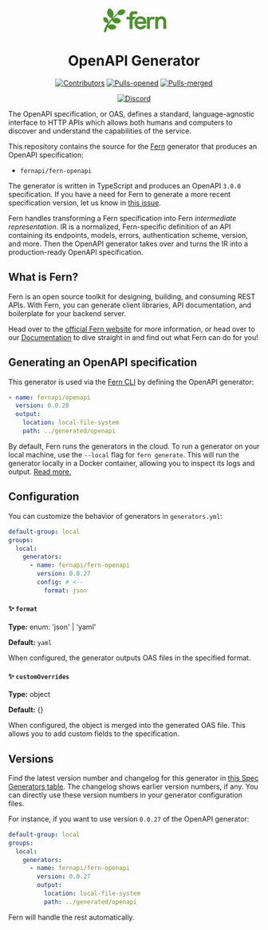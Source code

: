 <br/>
<div align="center">
  <a href="https://www.buildwithfern.com/?utm_source=github&utm_medium=readme&utm_campaign=fern-openapi&utm_content=logo">
    <img src="/fern/docs/images/logo-green.png" height="50" align="center" alt="Fern logo" />
  </a>
  
  <br/>

# OpenAPI Generator

[![Contributors](https://img.shields.io/github/contributors/fern-api/fern-openapi.svg)](https://GitHub.com/dotnet/docs/graphs/contributors/)
[![Pulls-opened](https://img.shields.io/github/issues-pr/fern-api/fern-openapi.svg)](https://GitHub.com/dotnet/docs/pulls?q=is%3Aissue+is%3Aopened)
[![Pulls-merged](https://img.shields.io/github/issues-search/fern-api/fern-openapi?label=merged%20pull%20requests&query=is%3Apr%20is%3Aclosed%20is%3Amerged&color=darkviolet)](https://github.com/dotnet/docs/pulls?q=is%3Apr+is%3Aclosed+is%3Amerged)

[![Discord](https://img.shields.io/badge/Join%20Our%20Community-black?logo=discord)](https://discord.com/invite/JkkXumPzcG)

</div>

The OpenAPI specification, or OAS, defines a standard, language-agnostic interface to HTTP APIs which allows both humans and computers to discover and understand the capabilities of the service.

This repository contains the source for the [Fern](https://www.buildwithfern.com/?utm_source=github&utm_medium=readme&utm_campaign=fern-openapi&utm_content=repo-contains) generator that produces an OpenAPI specification:

- `fernapi/fern-openapi`

The generator is written in TypeScript and produces an OpenAPI `3.0.0` specification. If you have a need for Fern to generate a more recent specification version, let us know in [this issue](https://github.com/fern-api/fern-openapi/issues/65).

Fern handles transforming a Fern specification into Fern _intermediate representation_. IR is a normalized, Fern-specific definition of an API containing its endpoints, models, errors, authentication scheme, version, and more. Then the OpenAPI generator takes over and turns the IR into a production-ready OpenAPI specification.

## What is Fern?

Fern is an open source toolkit for designing, building, and consuming REST APIs. With Fern, you can generate client libraries, API documentation, and boilerplate for your backend server.

Head over to the [official Fern website](https://www.buildwithfern.com/?utm_source=github&utm_medium=readme&utm_campaign=fern-openapi&utm_content=homepage) for more information, or head over to our [Documentation](https://www.buildwithfern.com/docs/intro?utm_source=github&utm_medium=readme&utm_campaign=fern-openapi&utm_content=documentation) to dive straight in and find out what Fern can do for you!

## Generating an OpenAPI specification

This generator is used via the [Fern CLI](https://github.com/fern-api/fern) by defining the OpenAPI generator:

```yml
- name: fernapi/openapi
  version: 0.0.28
  output:
    location: local-file-system
    path: ../generated/openapi
```

By default, Fern runs the generators in the cloud. To run a generator on your local machine, use the `--local` flag for `fern generate`. This will run the generator locally in a Docker container, allowing you to inspect its logs and output. [Read more.](https://buildwithfern.com/docs/compiler/cli-reference#running-locally)

## Configuration

You can customize the behavior of generators in `generators.yml`:

```yml
default-group: local
groups:
  local:
    generators:
      - name: fernapi/fern-openapi
        version: 0.0.27
        config: # <--
          format: json
```

#### ✨ `format`

**Type:** enum<string>: 'json' | 'yaml'

**Default:** `yaml`

When configured, the generator outputs OAS files in the specified format.

#### ✨ `customOverrides`

**Type:** object

**Default:** {}

When configured, the object is merged into the generated OAS file. This allows you to add custom fields to the specification.

## Versions

Find the latest version number and changelog for this generator in [this Spec Generators table](https://github.com/fern-api/fern?tab=readme-ov-file#spec-generators). The changelog shows earlier version numbers, if any. You can directly use these version numbers in your generator configuration files.

For instance, if you want to use version `0.0.27` of the OpenAPI generator:

```yaml
default-group: local
groups:
  local:
    generators:
      - name: fernapi/fern-openapi
        version: 0.0.27
        output:
          location: local-file-system
          path: ../generated/openapi
```

Fern will handle the rest automatically.
